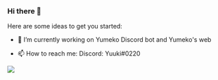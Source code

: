 ### Hi there 👋

Here are some ideas to get you started:

- 🔭 I’m currently working on Yumeko Discord bot and Yumeko's web
<!-- - 🌱 I’m currently learning Javascript and python -->
<!-- - 👯 I’m looking to collaborate on ... -->
<!-- - 🤔 I’m looking for help with ... -->
<!-- - 💬 Ask me about ... -->
- 📫 How to reach me: Discord: Yuuki#0220
<!-- - 😄 Pronouns: ... -->
<!-- - ⚡ Fun fact: ... -->

<img src = "https://github-readme-stats.vercel.app/api?username=rene-roid&&show_icons=true&title_color=ffffff&icon_color=FF1493&text_color=daf7dc&bg_color=151515">
